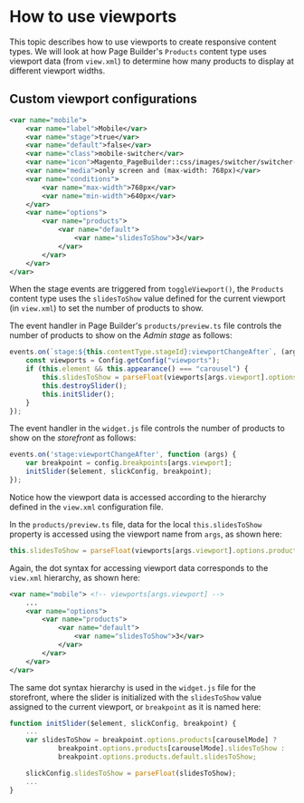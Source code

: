 # How to use viewports

This topic describes how to use viewports to create responsive content types. We will look at how Page Builder's `Products` content type uses viewport data (from `view.xml`) to determine how many products to display at different viewport widths.



## Custom viewport configurations

```xml
<var name="mobile">
    <var name="label">Mobile</var>
    <var name="stage">true</var>
    <var name="default">false</var>
    <var name="class">mobile-switcher</var>
    <var name="icon">Magento_PageBuilder::css/images/switcher/switcher-mobile.svg</var>
    <var name="media">only screen and (max-width: 768px)</var>
    <var name="conditions">
        <var name="max-width">768px</var>
        <var name="min-width">640px</var>
    </var>
    <var name="options">
        <var name="products">
            <var name="default">
                <var name="slidesToShow">3</var>
            </var>
        </var>
    </var>
</var>
```

When the stage events are triggered from `toggleViewport()`, the `Products` content type uses the `slidesToShow` value defined for the current viewport (in `view.xml`) to set the number of products to show.

The event handler in Page Builder's `products/preview.ts` file controls the number of products to show on the _Admin stage_ as follows:

```typescript
events.on(`stage:${this.contentType.stageId}:viewportChangeAfter`, (args: {viewport: string}) => {
    const viewports = Config.getConfig("viewports");
    if (this.element && this.appearance() === "carousel") {
        this.slidesToShow = parseFloat(viewports[args.viewport].options.products.default.slidesToShow);
        this.destroySlider();
        this.initSlider();
    }
});
```

The event handler in the `widget.js` file controls the number of products to show on the _storefront_ as follows:

```javascript
events.on('stage:viewportChangeAfter', function (args) {
    var breakpoint = config.breakpoints[args.viewport];
    initSlider($element, slickConfig, breakpoint);
});
```

Notice how the viewport data is accessed according to the hierarchy defined in the `view.xml` configuration file.

In the `products/preview.ts` file, data for the local `this.slidesToShow` property is accessed using the viewport name from `args`, as shown here:

```javascript
this.slidesToShow = parseFloat(viewports[args.viewport].options.products.default.slidesToShow);
```

Again, the dot syntax for accessing viewport data corresponds to the `view.xml` hierarchy, as shown here:

```xml
<var name="mobile"> <!-- viewports[args.viewport] -->
    ...
    <var name="options">
        <var name="products">
            <var name="default">
                <var name="slidesToShow">3</var>
            </var>
        </var>
    </var>
</var>
```

The same dot syntax hierarchy is used in the `widget.js` file for the storefront, where the slider is initialized with the `slidesToShow` value assigned to the current viewport, or `breakpoint` as it is named here:

```javascript
function initSlider($element, slickConfig, breakpoint) {
    ...
    var slidesToShow = breakpoint.options.products[carouselMode] ?
            breakpoint.options.products[carouselMode].slidesToShow :
            breakpoint.options.products.default.slidesToShow;

    slickConfig.slidesToShow = parseFloat(slidesToShow);
    ...
}
```
